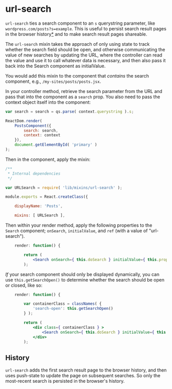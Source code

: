 url-search
=============

`url-search` ties a search component to an `s` querystring parameter, like `wordpress.com/posts?s=example`. This is useful to persist search result pages in the browser history[*](#history) and to make search result pages shareable.

The `url-search` mixin takes the approach of only using state to track whether the search field should be open, and otherwise communicating the value of new searches by updating the URL, where the controller can read the value and use it to call whatever data is necessary, and then also pass it back into the Search component as initialValue.

You would add this mixin to the component that _contains_ the search component, e.g., `/my-sites/posts/posts.jsx`.

In your controller method, retrieve the search parameter from the URL and pass that into the component as a `search` prop. You also need to pass the context object itself into the component:

```js
var search = search = qs.parse( context.querystring ).s;

ReactDom.render(
	PostsComponent({
		search: search,
		context: context
	}),
	document.getElementById( 'primary' )
);
```

Then in the component, apply the mixin:

```js
/**
 * Internal dependencies
 */

var URLSearch = require( 'lib/mixins/url-search' );

module.exports = React.createClass({

	displayName: 'Posts',

	mixins: [ URLSearch ],
```

Then within your render method, apply the following properties to the `Search` component; `onSearch`, `initialValue`, and `ref` (with a value of "url-search").

```jsx
	render: function() {

		return (
			<Search onSearch={ this.doSearch } initialValue={ this.props.search } delaySearch={ true } ref="url-search"/>
		);
```

_If_ your search component should only be displayed dynamically, you can use `this.getSearchOpen()` to determine whether the search should be open or closed, like so:

```jsx
	render: function() {

		var containerClass = classNames( {
			'search-open': this.getSearchOpen()
		} );

		return (
			<div class={ containerClass } >
				<Search onSearch={ this.doSearch } initialValue={ this.props.search } delaySearch={ true } ref="url-search"/>
			</div>
		);
```

## History
`url-search` adds the first search result page to the browser history, and then uses push-state to update the page on subsequent searches. So only the most-recent search is persisted in the browser's history.
